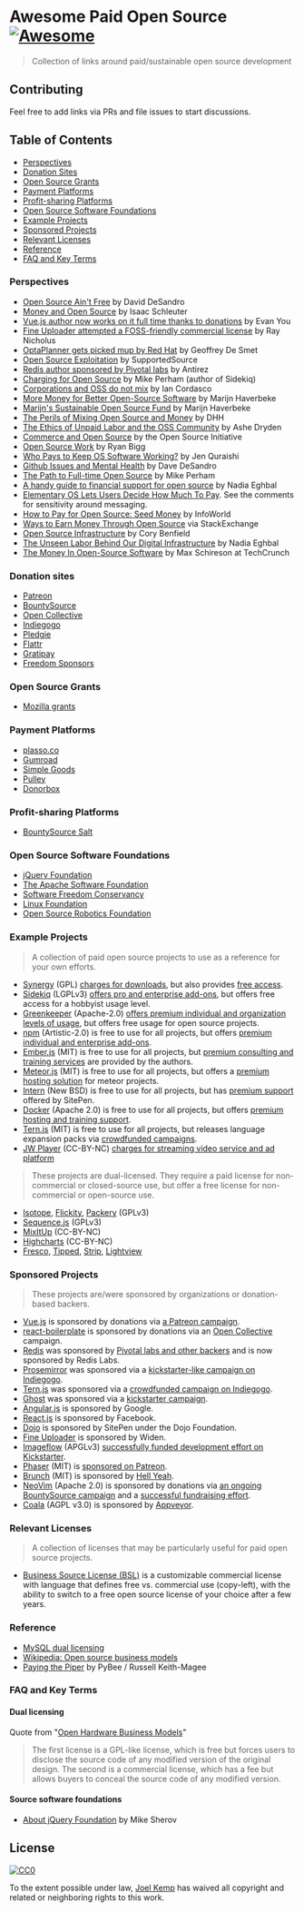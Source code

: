 # Awesome Paid Open Source [![Awesome](https://cdn.rawgit.com/sindresorhus/awesome/d7305f38d29fed78fa85652e3a63e154dd8e8829/media/badge.svg)](https://github.com/sindresorhus/awesome)

> Collection of links around paid/sustainable open source development

## Contributing

Feel free to add links via PRs and file issues to start discussions.

## Table of Contents

- [Perspectives](#perspectives)
- [Donation Sites](#donation-sites)
- [Open Source Grants](#open-source-grants)
- [Payment Platforms](#payment-platforms)
- [Profit-sharing Platforms](#profit-sharing-platforms)
- [Open Source Software Foundations](#open-source-software-foundations)
- [Example Projects](#example-projects)
- [Sponsored Projects](#sponsored-projects)
- [Relevant Licenses](#relevant-licenses)
- [Reference](#reference)
- [FAQ and Key Terms](#faq-and-key-terms)

### Perspectives

- [Open Source Ain't Free](https://vimeo.com/53373707) by David DeSandro
- [Money and Open Source](https://medium.com/open-source-life/money-and-open-source-d44a1953749c#.wim9wlhwx) by Isaac Schleuter
- [Vue.js author now works on it full time thanks to donations](https://twitter.com/vuejs/status/750560489462259712) by Evan You
- [Fine Uploader attempted a FOSS-friendly commercial license](https://medium.com/@RayNicholus/disrupting-open-source-the-story-of-fine-uploader-80160eb557d9#.grwnuak60) by Ray Nicholus
- [OptaPlanner gets picked mup by Red Hat](http://www.optaplanner.org/blog/2016/08/07/ADecadeOfOptaPlanner.html) by Geoffrey De Smet
- [Open Source Exploitation](http://supportedsource.org/blog/open-source-exploitation-and-burnout) by SupportedSource
- [Redis author sponsored by Pivotal labs](http://antirez.com/news/91) by Antirez
- [Charging for Open Source](http://www.mikeperham.com/2015/11/23/how-to-charge-for-your-open-source) by Mike Perham (author of Sidekiq)
- [Corporations and OSS do not mix](http://www.coglib.com/~icordasc/blog/2015/11/corporations-and-oss-do-not-mix.html) by Ian Cordasco
- [More Money for Better Open-Source Software](http://marijnhaverbeke.nl/blog/sustainable-maintenance.html) by Marijn Haverbeke
- [Marijn's Sustainable Open Source Fund](https://marijnhaverbeke.nl/fund) by Marijn Haverbeke
- [The Perils of Mixing Open Source and Money](http://david.heinemeierhansson.com/2013/the-perils-of-mixing-open-source-and-money.html) by DHH
- [The Ethics of Unpaid Labor and the OSS Community](https://www.ashedryden.com/blog/the-ethics-of-unpaid-labor-and-the-oss-community#loveplay) by Ashe Dryden
- [Commerce and Open Source](https://opensource.org/faq#category-commerce) by the Open Source Initiative
- [Open Source Work](http://ryanbigg.com/2015/11/open-source-work) by Ryan Bigg
- [Who Pays to Keep OS Software Working?](https://www.thoughtworks.com/mingle/news/2015/04/09/Paying-For-Open-Source.html) by Jen Quraishi
- [Github Issues and Mental Health](http://bumpers.fm/e/audr171motkg00tb32sg) by Dave DeSandro
- [The Path to Full-time Open Source](http://www.mikeperham.com/2014/10/01/the-path-to-full-time-open-source) by Mike Perham
- [A handy guide to financial support for open source](https://github.com/nayafia/lemonade-stand) by Nadia Eghbal
- [Elementary OS Lets Users Decide How Much To Pay](http://blog.elementary.io/post/110645528530/payments). See the comments for sensitivity around messaging.
- [How to Pay for Open Source: Seed Money](http://www.infoworld.com/article/2615419/open-source-software/how-to-pay-for-open-source.html) by InfoWorld
- [Ways to Earn Money Through Open Source](http://programmers.stackexchange.com/a/100706) via StackExchange
- [Open Source Infrastructure](https://storify.com/Lukasaoz/open-source-infrastructure-white-paper) by Cory Benfield
- [The Unseen Labor Behind Our Digital Infrastructure](https://fordfoundcontent.blob.core.windows.net/media/2976/roads-and-bridges-the-unseen-labor-behind-our-digital-infrastructure.pdf) by Nadia Eghbal
- [The Money In Open-Source Software](https://techcrunch.com/2016/02/09/the-money-in-open-source-software/) by Max Schireson at TechCrunch

### Donation sites

- [Patreon](https://www.patreon.com)
- [BountySource](https://www.bountysource.com)
- [Open Collective](https://opencollective.com/opensource)
- [Indiegogo](https://www.indiegogo.com)
- [Pledgie](https://pledgie.com)
- [Flattr](https://flattr.com)
- [Gratipay](https://gratipay.com)
- [Freedom Sponsors](https://freedomsponsors.org)

### Open Source Grants

- [Mozilla grants](https://www.mozilla.org/en-US/grants)

### Payment Platforms

- [plasso.co](https://plasso.co)
- [Gumroad](https://gumroad.com)
- [Simple Goods](https://simplegoods.co)
- [Pulley](http://pulleyapp.com)
- [Donorbox](https://donorbox.org)

### Profit-sharing Platforms

- [BountySource Salt](https://salt.bountysource.com)

### Open Source Software Foundations

- [jQuery Foundation](https://jquery.org)
- [The Apache Software Foundation](http://www.apache.org/foundation/how-it-works.html#what)
- [Software Freedom Conservancy](https://sfconservancy.org/members/apply)
- [Linux Foundation](https://www.linuxfoundation.org/projects)
- [Open Source Robotics Foundation](http://www.osrfoundation.org)

### Example Projects

> A collection of paid open source projects to use as a reference for your own efforts.

- [Synergy](https://github.com/symless/synergy) (GPL) [charges for downloads](http://symless.com/pricing), but also provides [free access](https://symless.com/purchase/faq).
- [Sidekiq](https://github.com/mperham/sidekiq/) (LGPLv3) [offers pro and enterprise add-ons](http://sidekiq.org/products/pro), but offers free access for a hobbyist usage level.
- [Greenkeeper](https://github.com/greenkeeperio/greenkeeper) (Apache-2.0) [offers premium individual and organization levels of usage](https://greenkeeper.io/#pricing), but offers free usage for open source projects.
- [npm](https://github.com/npm/npm) (Artistic-2.0) is free to use for all projects, but offers [premium individual and enterprise add-ons](https://www.npmjs.com/pricing).
- [Ember.js](https://github.com/emberjs/ember.js) (MIT) is free to use for all projects, but [premium consulting and training services](http://www.tilde.io/ember-consulting/) are provided by the authors.
- [Meteor.js](https://github.com/meteor/meteor) (MIT) is free to use for all projects, but offers a [premium hosting solution](https://www.meteor.com/pricing) for meteor projects.
- [Intern](https://github.com/theintern/intern) (New BSD) is free to use for all projects, but has [premium support](https://www.sitepen.com/support/index.html) offered by SitePen.
- [Docker](https://github.com/docker/docker) (Apache 2.0) is free to use for all projects, but offers [premium hosting and training support](https://www.docker.com/pricing).
- [Tern.js](https://github.com/ternjs/tern) (MIT) is free to use for all projects, but releases language expansion packs via [crowdfunded campaigns](https://www.bountysource.com/issues/1141202-support-es6-features).
- [JW Player](https://www.jwplayer.com) (CC-BY-NC) [charges for streaming video service and ad platform](https://www.jwplayer.com/get-started/)

> These projects are dual-licensed. They require a paid license for non-commercial or closed-source use, but offer a free license for non-commercial or open-source use.

- [Isotope](http://isotope.metafizzy.co), [Flickity](http://flickity.metafizzy.co), [Packery](http://packery.metafizzy.co) (GPLv3)
- [Sequence.js](http://www.sequencejs.com) (GPLv3)
- [MixItUp](https://mixitup.kunkalabs.com) (CC-BY-NC)
- [Highcharts](http://www.highcharts.com) (CC-BY-NC)
- [Fresco](http://www.frescojs.com), [Tipped](http://www.tippedjs.com), [Strip](http://www.stripjs.com), [Lightview](http://projects.nickstakenburg.com/lightview)

### Sponsored Projects

> These projects are/were sponsored by organizations or donation-based backers.

- [Vue.js](https://github.com/vuejs/vue) is sponsored by donations via [a Patreon campaign](https://www.patreon.com/evanyou).
- [react-boilerplate](https://github.com/mxstbr/react-boilerplate) is sponsored by donations via an [Open Collective](https://opencollective.com/react-boilerplate) campaign.
- [Redis](https://github.com/antirez/redis) was sponsored by [Pivotal labs and other backers](http://redis.io/topics/sponsors) and is now sponsored by Redis Labs.
- [Prosemirror](https://github.com/ProseMirror/prosemirror) was sponsored via a [kickstarter-like campaign on Indiegogo](https://www.indiegogo.com/projects/prosemirror#/).
- [Tern.js](https://github.com/ternjs/tern) was sponsored via a [crowdfunded campaign on Indiegogo](https://www.indiegogo.com/projects/tern-intelligent-javascript-editing#/).
- [Ghost](https://github.com/TryGhost/Ghost) was sponsored via a [kickstarter campaign](https://www.kickstarter.com/projects/johnonolan/ghost-just-a-blogging-platform).
- [Angular.js](https://github.com/angular/angular.js) is sponsored by Google.
- [React.js](https://github.com/facebook/react) is sponsored by Facebook.
- [Dojo](https://github.com/dojo/dojo) is sponsored by SitePen under the Dojo Foundation.
- [Fine Uploader](http://fineuploader.com) is sponsored by Widen.
- [Imageflow](https://www.imageflow.io) (APGLv3) [successfully funded development effort on Kickstarter](https://www.kickstarter.com/projects/njones/imageflow-respect-the-pixels-a-secure-alt-to-image).
- [Phaser](http://phaser.io) (MIT) is [sponsored on Patreon](https://www.patreon.com/photonstorm).
- [Brunch](http://brunch.io) (MIT) is sponsored by [Hell Yeah](http://hellyeah.is).
- [NeoVim](https://github.com/neovim/neovim) (Apache 2.0) is sponsored by donations via [an ongoing BountySource campaign](https://www.bountysource.com/teams/neovim) and a [successful fundraising effort](https://www.bountysource.com/teams/neovim/fundraiser).
- [Coala](https://github.com/coala-analyzer/coala) (AGPL v3.0) is sponsored by [Appveyor](https://www.appveyor.com).

### Relevant Licenses

> A collection of licenses that may be particularly useful for paid open source projects.

- [Business Source License (BSL)](http://timreview.ca/article/691) is a customizable commercial license with language that defines free vs. commercial use (copy-left), with the ability to switch to a free open source license of your choice after a few years.

### Reference

- [MySQL dual licensing](http://www.mysql.com/about/legal/licensing/oem)
- [Wikipedia: Open source business models](https://en.wikipedia.org/wiki/Business_models_for_open-source_software#Approaches)
- [Paying the Piper](https://github.com/pybee/paying-the-piper) by PyBee / Russell Keith-Magee

### FAQ and Key Terms

#### Dual licensing

Quote from "[Open Hardware Business Models](http://www.osbr.ca/ojs/index.php/osbr/article/view/570/523)"

> The first license is a GPL-like license, which is free but forces users to disclose the source code of any modified version of the original design. The second is a commercial license, which has a fee but allows buyers to conceal the source code of any modified version.

#### Source software foundations

- [About jQuery Foundation](https://github.com/mrjoelkemp/awesome-paid-open-source/issues/2#issuecomment-238752181) by Mike Sherov

## License

[![CC0](http://mirrors.creativecommons.org/presskit/buttons/88x31/svg/cc-zero.svg)](https://creativecommons.org/publicdomain/zero/1.0)

To the extent possible under law, [Joel Kemp](https://twitter.com/mrjoelkemp) has waived all copyright and related or neighboring rights to this work.
